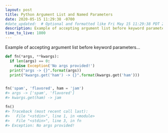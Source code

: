 ```yaml
---
layout: post
title: Python Argument List and Named Parameters
date: 2020-05-15 11:29:38 -0700
#date_updated:  # Optional and formatted like Fri May 15 11:29:38 PDT 2020 above
description: Example of accepting argument list before keyword parameters
time_to_live: 1800
---
```




Example of accepting argument list before keyword parameters...


```python
def fn(*args, **kwargs):
  if len(args) == 0:
    raise Exception('No args provided!')
  print("args -> {}".format(args))
  print("kwargs.get('ham') -> {}".format(kwargs.get('ham')))


fn('spam', 'flavored', ham = 'jam')
#> args -> ['spam', 'flavored']
#> kwargs.get(ham) -> jam

fn()
#> Traceback (most recent call last):
#>   File "<stdin>", line 1, in <module>
#>   File "<stdin>", line 3, in fn
#> Exception: No args provided!
```
